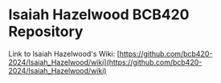 # Isaiah Hazelwood BCB420 Repository
Link to Isaiah Hazelwood's Wiki: [https://github.com/bcb420-2024/Isaiah_Hazelwood/wiki](https://github.com/bcb420-2024/Isaiah_Hazelwood/wiki)
